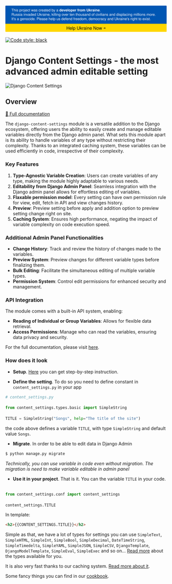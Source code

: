 [![Stand With Ukraine](https://raw.githubusercontent.com/vshymanskyy/StandWithUkraine/main/banner-direct-single.svg)](https://stand-with-ukraine.pp.ua)

[![Code style: black](https://img.shields.io/badge/code%20style-black-000000.svg)](https://github.com/psf/black)

# Django Content Settings - the most advanced admin editable setting

![Django Content Settings](https://github.com/occipital/django-content-settings/blob/master/docs/img/title.png)

## Overview

[📖 Full documentation](https://django-content-settings.readthedocs.io/)

The `django-content-settings` module is a versatile addition to the Django ecosystem, offering users the ability to easily create and manage editable variables directly from the Django admin panel. What sets this module apart is its ability to handle variables of any type without restricting their complexity. Thanks to an integrated caching system, these variables can be used efficiently in code, irrespective of their complexity.

### Key Features

1. **Type-Agnostic Variable Creation**: Users can create variables of any type, making the module highly adaptable to various needs.
2. **Editability from Django Admin Panel**: Seamless integration with the Django admin panel allows for effortless editing of variables.
3. **Flaxable permission model**: Every setting can have own permission rule for view, edit, fetch in API and view changes history.
4. **Preview**: Preview setting before apply and addition option to preview setting change right on site.
5. **Caching System**: Ensures high performance, negating the impact of variable complexity on code execution speed.

### Additional Admin Panel Functionalities

- **Change History**: Track and review the history of changes made to the variables.
- **Preview System**: Preview changes for different variable types before finalizing them.
- **Bulk Editing**: Facilitate the simultaneous editing of multiple variable types.
- **Permission System**: Control edit permissions for enhanced security and management.

### API Integration

The module comes with a built-in API system, enabling:

- **Reading of Individual or Group Variables**: Allows for flexible data retrieval.
- **Access Permissions**: Manage who can read the variables, ensuring data privacy and security.

For the full documentation, please visit [here](https://django-content-settings.readthedocs.io/).

### How does it look

- **Setup**. [Here](https://django-content-settings.readthedocs.io/en/master/first/) you can get step-by-step instruction.

- **Define the setting**. To do so you need to define constant in `content_settings.py` in your app

```python
# content_settings.py

from content_settings.types.basic import SimpleString

TITLE = SimpleString("Songs", help="The title of the site")
```

the code above defines a variable `TITLE`, with type `SimpleString` and default value `Songs`.

- **Migrate**. In order to be able to edit data in Django Admin

```bash
$ python manage.py migrate
```

_Technically, you can use variable in code even without migration. The migration is need to make variable editable in admin panel_

- **Use it in your project**. That is it. You can the variable `TITLE` in your code. 

```python

from content_settings.conf import content_settings

content_settings.TITLE
```

In template:

```html
<h2>{{CONTENT_SETTINGS.TITLE}}</h2>
```

Simple as that, we have a lot of types for settings you can use `SimpleText`, `SimpleHTML`, `SimpleInt`, `SimpleBool`, `SimpleDecimal`, `DateTimeString`, `SimpleTimedelta`, `SimpleYAML`, `SimpleJSON`, `SimpleCSV`, `DjangoTemplate`, `DjangoModelTemplate`, `SimpleEval`, `SimpleExec` and so on... [Read more](https://django-content-settings.readthedocs.io/en/master/types/) about the types available for you.

It is also very fast thanks to our caching system. [Read more about it](https://django-content-settings.readthedocs.io/en/master/caching/).

Some fancy things you can find in our [cookbook](https://django-content-settings.readthedocs.io/en/master/cookbook/).